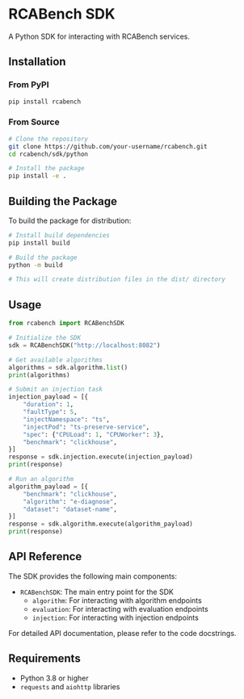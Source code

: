 # RCABench SDK

A Python SDK for interacting with RCABench services.

## Installation

### From PyPI

```bash
pip install rcabench
```

### From Source

```bash
# Clone the repository
git clone https://github.com/your-username/rcabench.git
cd rcabench/sdk/python

# Install the package
pip install -e .
```

## Building the Package

To build the package for distribution:

```bash
# Install build dependencies
pip install build

# Build the package
python -m build

# This will create distribution files in the dist/ directory
```

## Usage

```python
from rcabench import RCABenchSDK

# Initialize the SDK
sdk = RCABenchSDK("http://localhost:8082")

# Get available algorithms
algorithms = sdk.algorithm.list()
print(algorithms)

# Submit an injection task
injection_payload = [{
    "duration": 1,
    "faultType": 5,
    "injectNamespace": "ts",
    "injectPod": "ts-preserve-service",
    "spec": {"CPULoad": 1, "CPUWorker": 3},
    "benchmark": "clickhouse",
}]
response = sdk.injection.execute(injection_payload)
print(response)

# Run an algorithm
algorithm_payload = [{
    "benchmark": "clickhouse",
    "algorithm": "e-diagnose", 
    "dataset": "dataset-name",
}]
response = sdk.algorithm.execute(algorithm_payload)
print(response)
```

## API Reference

The SDK provides the following main components:

- `RCABenchSDK`: The main entry point for the SDK
  - `algorithm`: For interacting with algorithm endpoints
  - `evaluation`: For interacting with evaluation endpoints
  - `injection`: For interacting with injection endpoints

For detailed API documentation, please refer to the code docstrings.

## Requirements

- Python 3.8 or higher
- `requests` and `aiohttp` libraries
